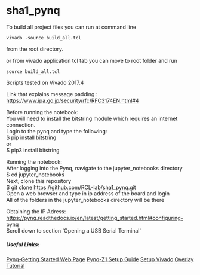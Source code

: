 # sha1_pynq

To build all project files you can run at command line

`vivado -source build_all.tcl ` 

from the root directory.

or from vivado application tcl tab
you can move to root folder and run

`source build_all.tcl`

Scripts tested on Vivado 2017.4

Link that explains message padding :
https://www.ipa.go.jp/security/rfc/RFC3174EN.html#4

Before running the notebook:  
You will need to install the bitstring module which requires an internet connection.  
Login to the pynq and type the following:  
$ pip install bitstring  
or  
$ pip3 install bitstring  

Running the notebook:  
After logging into the Pynq, navigate to the jupyter_notebooks directory  
$ cd jupyter_notebooks  
Next, clone this repository  
$ git clone https://github.com/RCL-lab/sha1_pynq.git  
Open a web browser and type in ip address of the board and login  
All of the folders in the jupyter_notebooks directory will be there

Obtaining the IP Adress:
https://pynq.readthedocs.io/en/latest/getting_started.html#configuring-pynq  
Scroll down to section 'Opening a USB Serial Terminal'

##### Useful Links:
[Pynq-Getting Started Web Page](https://pynq.readthedocs.io/en/latest/getting_started.html)
[Pynq-Z1 Setup Guide](https://pynq.readthedocs.io/en/latest/getting_started/pynq_z1_setup.html)
[Setup Vivado](https://pynq.readthedocs.io/en/latest/overlay_design_methodology/board_settings.html)
[Overlay Tutorial](https://pynq.readthedocs.io/en/latest/overlay_design_methodology/overlay_tutorial.html)
